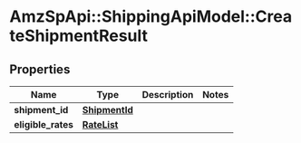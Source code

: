 # AmzSpApi::ShippingApiModel::CreateShipmentResult

## Properties
Name | Type | Description | Notes
------------ | ------------- | ------------- | -------------
**shipment_id** | [**ShipmentId**](ShipmentId.md) |  | 
**eligible_rates** | [**RateList**](RateList.md) |  | 


